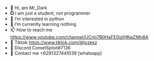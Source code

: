 - 👋 Hi, am Mr_Dark
- ❎ I am just a student, not programmer
- 👀 I’m interested in python
- 🌱 I’m currently learning nothing
- 📫 How to reach me https://www.youtube.com/channel/UCnti7B0HaFE0izlHKwZMn8A
- 🤨 Tiktok https://www.tiktok.com/@lyzexz
- 🎉 Discord CometSploit#7136
- 🐚 Contact me +6281327441039 [whatsapp]

